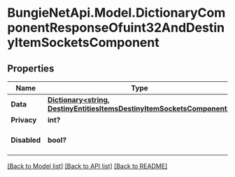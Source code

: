 # BungieNetApi.Model.DictionaryComponentResponseOfuint32AndDestinyItemSocketsComponent
## Properties

Name | Type | Description | Notes
------------ | ------------- | ------------- | -------------
**Data** | [**Dictionary<string, DestinyEntitiesItemsDestinyItemSocketsComponent>**](DestinyEntitiesItemsDestinyItemSocketsComponent.md) |  | [optional] 
**Privacy** | **int?** |  | [optional] 
**Disabled** | **bool?** | If true, this component is disabled. | [optional] 

[[Back to Model list]](../README.md#documentation-for-models) [[Back to API list]](../README.md#documentation-for-api-endpoints) [[Back to README]](../README.md)

